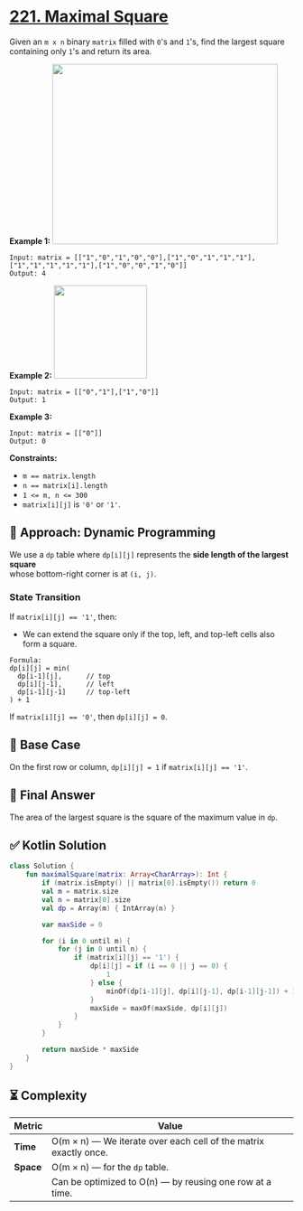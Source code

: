 # [221. Maximal Square](https://leetcode.com/problems/maximal-square/description/?envType=study-plan-v2&envId=top-interview-150)

Given an <code>m x n</code> binary <code>matrix</code> filled with <code>0</code>'s and <code>1</code>'s, find the largest square containing only <code>1</code>'s and return its area.

**Example 1:** 
<img alt="" src="https://assets.leetcode.com/uploads/2020/11/26/max1grid.jpg" style="width: 400px; height: 319px;">

```
Input: matrix = [["1","0","1","0","0"],["1","0","1","1","1"],["1","1","1","1","1"],["1","0","0","1","0"]]
Output: 4
```

**Example 2:** 
<img alt="" src="https://assets.leetcode.com/uploads/2020/11/26/max2grid.jpg" style="width: 165px; height: 165px;">

```
Input: matrix = [["0","1"],["1","0"]]
Output: 1
```

**Example 3:** 

```
Input: matrix = [["0"]]
Output: 0
```

**Constraints:** 

- <code>m == matrix.length</code>
- <code>n == matrix[i].length</code>
- <code>1 <= m, n <= 300</code>
- <code>matrix[i][j]</code> is <code>'0'</code> or <code>'1'</code>.

## 🚀 Approach: Dynamic Programming

We use a `dp` table where `dp[i][j]` represents the **side length of the largest square**  
whose bottom-right corner is at `(i, j)`.

### State Transition

If `matrix[i][j] == '1'`, then:
- We can extend the square only if the top, left, and top-left cells also form a square.

```
Formula:
dp[i][j] = min(
  dp[i-1][j],      // top  
  dp[i][j-1],      // left  
  dp[i-1][j-1]     // top-left  
) + 1
```

If `matrix[i][j] == '0'`, then `dp[i][j] = 0`.

## 📝 Base Case

On the first row or column, `dp[i][j] = 1` if `matrix[i][j] == '1'`.

## 🎯 Final Answer

The area of the largest square is the square of the maximum value in `dp`.


## ✅ Kotlin Solution

```kotlin
class Solution {
    fun maximalSquare(matrix: Array<CharArray>): Int {
        if (matrix.isEmpty() || matrix[0].isEmpty()) return 0
        val m = matrix.size
        val n = matrix[0].size
        val dp = Array(m) { IntArray(n) }

        var maxSide = 0

        for (i in 0 until m) {
            for (j in 0 until n) {
                if (matrix[i][j] == '1') {
                    dp[i][j] = if (i == 0 || j == 0) {
                        1
                    } else {
                        minOf(dp[i-1][j], dp[i][j-1], dp[i-1][j-1]) + 1
                    }
                    maxSide = maxOf(maxSide, dp[i][j])
                }
            }
        }

        return maxSide * maxSide
    }
}
```

## ⏳ Complexity

| Metric   | Value |
|----------|-------|
| **Time** | O(m × n) — We iterate over each cell of the matrix exactly once. |
| **Space** | O(m × n) — for the `dp` table. |
|          | Can be optimized to O(n) — by reusing one row at a time. |